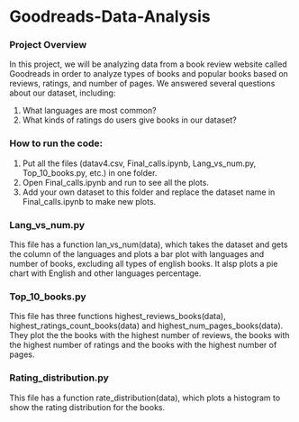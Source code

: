 # Goodreads-Data-Analysis

### Project Overview
In this project, we will be analyzing data from a book review website called Goodreads in order to analyze types of books and popular books based on reviews, ratings, and number of pages.
We answered several questions about our dataset, including:
1. What languages are most common?
2. What kinds of ratings do users give books in our dataset?

### How to run the code:
1. Put all the files (datav4.csv, Final_calls.ipynb, Lang_vs_num.py, Top_10_books.py, etc.) in one folder.
2. Open Final_calls.ipynb and run to see all the plots.
3. Add your own dataset to this folder and replace the dataset name in Final_calls.ipynb to make new plots.

### Lang_vs_num.py
This file has a function lan_vs_num(data), which takes the dataset and gets the column of the languages and plots a bar plot with languages and number of books, excluding all types of english books.
It alsp plots a pie chart with English and other languages percentage.  

### Top_10_books.py
This file has three functions highest_reviews_books(data), highest_ratings_count_books(data) and highest_num_pages_books(data). They plot the the books with the highest number of reviews, the books with the highest number of ratings and the books with the highest number of pages.

### Rating_distribution.py
This file has a function rate_distribution(data), which plots a histogram to show the rating distribution for the books. 
